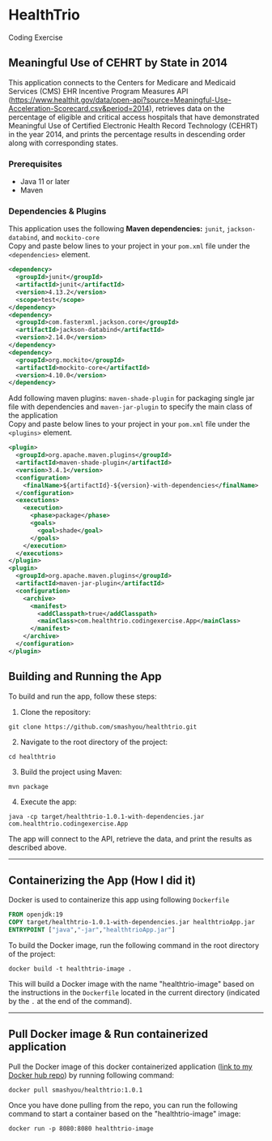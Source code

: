 # HealthTrio
Coding Exercise

## Meaningful Use of CEHRT by State in 2014
This application connects to the Centers for Medicare and Medicaid Services (CMS) EHR Incentive Program Measures API (https://www.healthit.gov/data/open-api?source=Meaningful-Use-Acceleration-Scorecard.csv&period=2014), retrieves data on the percentage of eligible and critical access hospitals that have demonstrated Meaningful Use of Certified Electronic Health Record Technology (CEHRT) in the year 2014, and prints the percentage results in descending order along with corresponding states.

### Prerequisites
* Java 11 or later
* Maven 
### Dependencies & Plugins
This application uses the following **Maven dependencies:** `junit`, `jackson-databind`, and `mockito-core`<br>
Copy and paste below lines to your project in your `pom.xml` file under the `<dependencies>` element.
```pom.xml
<dependency>
  <groupId>junit</groupId>
  <artifactId>junit</artifactId>
  <version>4.13.2</version>
  <scope>test</scope>
</dependency>
<dependency>
  <groupId>com.fasterxml.jackson.core</groupId>
  <artifactId>jackson-databind</artifactId>
  <version>2.14.0</version>
</dependency>
<dependency>
  <groupId>org.mockito</groupId>
  <artifactId>mockito-core</artifactId>
  <version>4.10.0</version>
</dependency>
```


Add following maven plugins: `maven-shade-plugin` for packaging single jar file with dependencies and `maven-jar-plugin` to specify the main class of the application<br> 
Copy and paste below lines to your project in your `pom.xml` file under the `<plugins>` element. 
```pom.xml
<plugin>
  <groupId>org.apache.maven.plugins</groupId>
  <artifactId>maven-shade-plugin</artifactId>
  <version>3.4.1</version>
  <configuration>
    <finalName>${artifactId}-${version}-with-dependencies</finalName>
  </configuration>
  <executions>
    <execution>
      <phase>package</phase>
      <goals>
        <goal>shade</goal>
      </goals>
    </execution>
  </executions>
</plugin>
<plugin>
  <groupId>org.apache.maven.plugins</groupId>
  <artifactId>maven-jar-plugin</artifactId>
  <configuration>
    <archive>
      <manifest>
        <addClasspath>true</addClasspath>
        <mainClass>com.healthtrio.codingexercise.App</mainClass>
      </manifest>
    </archive>
  </configuration>
</plugin>
```

## Building and Running the App
To build and run the app, follow these steps:

1. Clone the repository:
```
git clone https://github.com/smashyou/healthtrio.git
```
2. Navigate to the root directory of the project:
```
cd healthtrio
```
3. Build the project using Maven:
```
mvn package
```
4. Execute the app:
```
java -cp target/healthtrio-1.0.1-with-dependencies.jar com.healthtrio.codingexercise.App
```
The app will connect to the API, retrieve the data, and print the results as described above.
___
## Containerizing the App (How I did it)
Docker is used to containerize this app using following `Dockerfile`
```Dockerfile
FROM openjdk:19
COPY target/healthtrio-1.0.1-with-dependencies.jar healthtrioApp.jar
ENTRYPOINT ["java","-jar","healthtrioApp.jar"]
```
To build the Docker image, run the following command in the root directory of the project:
```
docker build -t healthtrio-image .
```
This will build a Docker image with the name "healthtrio-image" based on the instructions in the `Dockerfile` located in the current directory (indicated by the `.` at the end of the command).

___
## Pull Docker image & Run containerized application

Pull the Docker image of this docker containerized application ([link to my Docker hub repo](https://hub.docker.com/repositories/smashyou)) by running following command: 
```
docker pull smashyou/healthtrio:1.0.1
```
Once you have done pulling from the repo, you can run the following command to start a container based on the "healthtrio-image" image:
```
docker run -p 8080:8080 healthtrio-image
```

